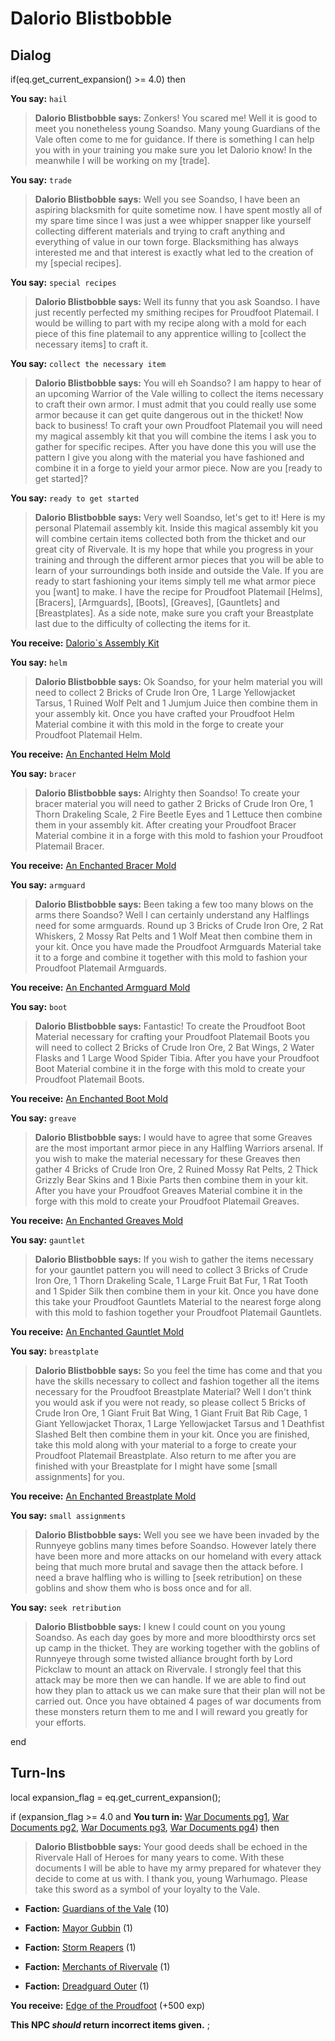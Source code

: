 # Dalorio Blistbobble
## Dialog 

if(eq.get_current_expansion() >= 4.0) then


**You say:** `hail`




>**Dalorio Blistbobble says:** Zonkers! You scared me! Well it is good to meet you nonetheless young Soandso. Many young Guardians of the Vale often come to me for guidance. If there is something I can help you with in your training you make sure you let Dalorio know! In the meanwhile I will be working on my [trade].


**You say:** `trade`




>**Dalorio Blistbobble says:** Well you see Soandso, I have been an aspiring blacksmith for quite sometime now. I have spent mostly all of my spare time since I was just a wee whipper snapper like yourself collecting different materials and trying to craft anything and everything of value in our town forge. Blacksmithing has always interested me and that interest is exactly what led to the creation of my [special recipes].


**You say:** `special recipes`




>**Dalorio Blistbobble says:** Well its funny that you ask Soandso. I have just recently perfected my smithing recipes for Proudfoot Platemail. I would be willing to part with my recipe along with a mold for each piece of this fine platemail to any apprentice willing to [collect the necessary items] to craft it.


**You say:** `collect the necessary item`




>**Dalorio Blistbobble says:** You will eh Soandso? I am happy to hear of an upcoming Warrior of the Vale willing to collect the items necessary to craft their own armor. I must admit that you could really use some armor because it can get quite dangerous out in the thicket! Now back to business! To craft your own Proudfoot Platemail you will need my magical assembly kit that you will combine the items I ask you to gather for specific recipes. After you have done this you will use the pattern I give you along with the material you have fashioned and combine it in a forge to yield your armor piece. Now are you [ready to get started]?


**You say:** `ready to get started`




>**Dalorio Blistbobble says:** Very well Soandso, let's get to it! Here is my personal Platemail assembly kit. Inside this magical assembly kit you will combine certain items collected both from the thicket and our great city of Rivervale. It is my hope that while you progress in your training and through the different armor pieces that you will be able to learn of your surroundings both inside and outside the Vale. If you are ready to start fashioning your items simply tell me what armor piece you [want] to make. I have the recipe for Proudfoot Platemail [Helms], [Bracers], [Armguards], [Boots], [Greaves], [Gauntlets] and [Breastplates]. As a side note, make sure you craft your Breastplate last due to the difficulty of collecting the items for it.



**You receive:**  [Dalorio\`s Assembly Kit](/item/17248)


**You say:** `helm`




>**Dalorio Blistbobble says:** Ok Soandso, for your helm material you will need to collect 2 Bricks of Crude Iron Ore, 1 Large Yellowjacket Tarsus, 1 Ruined Wolf Pelt and 1 Jumjum Juice then combine them in your assembly kit. Once you have crafted your Proudfoot Helm Material combine it with this mold in the forge to create your Proudfoot Platemail Helm.



**You receive:**  [An Enchanted Helm Mold](/item/22610)


**You say:** `bracer`




>**Dalorio Blistbobble says:** Alrighty then Soandso! To create your bracer material you will need to gather 2 Bricks of Crude Iron Ore, 1 Thorn Drakeling Scale, 2 Fire Beetle Eyes and 1 Lettuce then combine them in your assembly kit. After creating your Proudfoot Bracer Material combine it in a forge with this mold to fashion your Proudfoot Platemail Bracer.



**You receive:**  [An Enchanted Bracer Mold](/item/22611)


**You say:** `armguard`




>**Dalorio Blistbobble says:** Been taking a few too many blows on the arms there Soandso? Well I can certainly understand any Halflings need for some armguards. Round up 3 Bricks of Crude Iron Ore, 2 Rat Whiskers, 2 Mossy Rat Pelts and 1 Wolf Meat then combine them in your kit. Once you have made the Proudfoot Armguards Material take it to a forge and combine it together with this mold to fashion your Proudfoot Platemail Armguards.



**You receive:**  [An Enchanted Armguard Mold](/item/22613)


**You say:** `boot`




>**Dalorio Blistbobble says:** Fantastic! To create the Proudfoot Boot Material necessary for crafting your Proudfoot Platemail Boots you will need to collect 2 Bricks of Crude Iron Ore, 2 Bat Wings, 2 Water Flasks and 1 Large Wood Spider Tibia. After you have your Proudfoot Boot Material combine it in the forge with this mold to create your Proudfoot Platemail Boots.



**You receive:**  [An Enchanted Boot Mold](/item/22612)


**You say:** `greave`




>**Dalorio Blistbobble says:** I would have to agree that some Greaves are the most important armor piece in any Halfling Warriors arsenal. If you wish to make the material necessary for these Greaves then gather 4 Bricks of Crude Iron Ore, 2 Ruined Mossy Rat Pelts, 2 Thick Grizzly Bear Skins and 1 Bixie Parts then combine them in your kit. After you have your Proudfoot Greaves Material combine it in the forge with this mold to create your Proudfoot Platemail Greaves.



**You receive:**  [An Enchanted Greaves Mold](/item/22614)


**You say:** `gauntlet`




>**Dalorio Blistbobble says:** If you wish to gather the items necessary for your gauntlet pattern you will need to collect 3 Bricks of Crude Iron Ore, 1 Thorn Drakeling Scale, 1 Large Fruit Bat Fur, 1 Rat Tooth and 1 Spider Silk then combine them in your kit. Once you have done this take your Proudfoot Gauntlets Material to the nearest forge along with this mold to fashion together your Proudfoot Platemail Gauntlets.



**You receive:**  [An Enchanted Gauntlet Mold](/item/22615)


**You say:** `breastplate`




>**Dalorio Blistbobble says:** So you feel the time has come and that you have the skills necessary to collect and fashion together all the items necessary for the Proudfoot Breastplate Material? Well I don't think you would ask if you were not ready, so please collect 5 Bricks of Crude Iron Ore, 1 Giant Fruit Bat Wing, 1 Giant Fruit Bat Rib Cage, 1 Giant Yellowjacket Thorax, 1 Large Yellowjacket Tarsus and 1 Deathfist Slashed Belt then combine them in your kit. Once you are finished, take this mold along with your material to a forge to create your Proudfoot Platemail Breastplate. Also return to me after you are finished with your Breastplate for I might have some [small assignments] for you.



**You receive:**  [An Enchanted Breastplate Mold](/item/22616)


**You say:** `small assignments`




>**Dalorio Blistbobble says:** Well you see we have been invaded by the Runnyeye goblins many times before Soandso. However lately there have been more and more attacks on our homeland with every attack being that much more brutal and savage then the attack before. I need a brave halfling who is willing to [seek retribution] on these goblins and show them who is boss once and for all.


**You say:** `seek retribution`




>**Dalorio Blistbobble says:** I knew I could count on you young Soandso. As each day goes by more and more bloodthirsty orcs set up camp in the thicket. They are working together with the goblins of Runnyeye through some twisted alliance brought forth by Lord Pickclaw to mount an attack on Rivervale. I strongly feel that this attack may be more then we can handle. If we are able to find out how they plan to attack us we can make sure that their plan will not be carried out. Once you have obtained 4 pages of war documents from these monsters return them to me and I will reward you greatly for your efforts.

end

## Turn-Ins



local expansion_flag = eq.get_current_expansion();

if (expansion_flag >= 4.0 and  **You turn in:** [War Documents pg1](/item/22940), [War Documents pg2](/item/22941), [War Documents pg3](/item/22942), [War Documents pg4](/item/22943)) then
  

>**Dalorio Blistbobble says:** Your good deeds shall be echoed in the Rivervale Hall of Heroes for many years to come. With these documents I will be able to have my army prepared for whatever they decide to come at us with. I thank you, young Warhumago. Please take this sword as a symbol of your loyalty to the Vale.


* __Faction:__ [Guardians of the Vale](/faction/263) (10)


* __Faction:__ [Mayor Gubbin](/faction/286) (1)


* __Faction:__ [Storm Reapers](/faction/355) (1)


* __Faction:__ [Merchants of Rivervale](/faction/292) (1)


* __Faction:__ [Dreadguard Outer](/faction/334) (1)


 **You receive:**  [Edge of the Proudfoot](/item/22945) (+500 exp)



**This NPC *should* return incorrect items given.**
;
